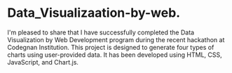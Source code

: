# Data_Visualizaation-by-web.
I'm pleased to share that I have successfully completed the Data Visualization by Web Development program during the recent hackathon at Codegnan Institution.
This project is designed to generate four types of charts using user-provided data. It has been developed using HTML, CSS, JavaScript, and Chart.js.
